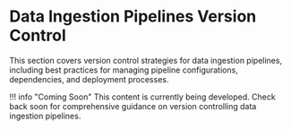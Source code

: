 # Data Ingestion Pipelines Version Control

This section covers version control strategies for data ingestion pipelines, including best practices for managing pipeline configurations, dependencies, and deployment processes.

!!! info "Coming Soon"
    This content is currently being developed. Check back soon for comprehensive guidance on version controlling data ingestion pipelines.